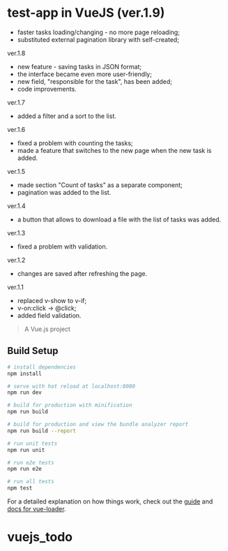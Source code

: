 # test-app in VueJS (ver.1.9)

- faster tasks loading/changing - no more page reloading;
- substituted external pagination library with self-created;

ver.1.8

- new feature - saving tasks in JSON format;
- the interface became even more user-friendly;
- new field, "responsible for the task", has been added;
- code improvements.

ver.1.7

- added a filter and a sort to the list.

ver.1.6

- fixed a problem with counting the tasks;
- made a feature that switches to the new page when the new task is added.

ver.1.5

- made section "Count of tasks" as a separate component;
- pagination was added to the list.

ver.1.4

- a button that allows to download a file with the list of tasks was added.

ver.1.3

- fixed a problem with validation.

ver.1.2

- changes are saved after refreshing the page.

ver.1.1

- replaced v-show to v-if;
- v-on:click -> @click;
- added field validation.

> A Vue.js project

## Build Setup

```bash
# install dependencies
npm install

# serve with hot reload at localhost:8080
npm run dev

# build for production with minification
npm run build

# build for production and view the bundle analyzer report
npm run build --report

# run unit tests
npm run unit

# run e2e tests
npm run e2e

# run all tests
npm test
```

For a detailed explanation on how things work, check out the [guide](http://vuejs-templates.github.io/webpack/) and [docs for vue-loader](http://vuejs.github.io/vue-loader).

# vuejs_todo

```

```
